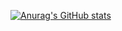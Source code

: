 [![Anurag's GitHub stats](https://github-readme-stats.vercel.app/api?username=aloekman27)](https://github.com/anuraghazra/github-readme-stats)

